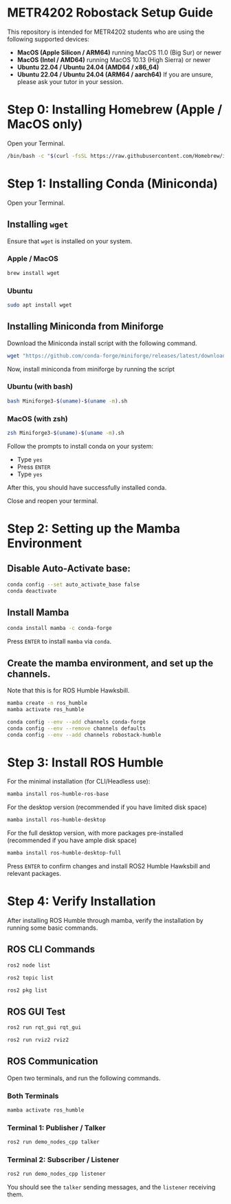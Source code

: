 # METR4202 Robostack Setup Guide
This repository is intended for METR4202 students who are using the following supported devices:
- **MacOS (Apple Silicon / ARM64)** running MacOS 11.0 (Big Sur) or newer
- **MacOS (Intel / AMD64)** running MacOS 10.13 (High Sierra) or newer
- **Ubuntu 22.04 / Ubuntu 24.04 (AMD64 / x86_64)**
- **Ubuntu 22.04 / Ubuntu 24.04 (ARM64 / aarch64)**
If you are unsure, please ask your tutor in your session.

# Step 0: Installing Homebrew (Apple / MacOS only)
Open your Terminal.
```zsh
/bin/bash -c "$(curl -fsSL https://raw.githubusercontent.com/Homebrew/install/HEAD/install.sh)"
```

# Step 1: Installing Conda (Miniconda)
Open your Terminal.
## Installing `wget`
Ensure that `wget` is installed on your system.
### Apple / MacOS
```zsh
brew install wget
```
### Ubuntu
```bash
sudo apt install wget
```
## Installing Miniconda from Miniforge
Download the Miniconda install script with the following command.
```sh
wget "https://github.com/conda-forge/miniforge/releases/latest/download/Miniforge3-$(uname)-$(uname -m).sh"
```
Now, install miniconda from miniforge by running the script
### Ubuntu (with bash)
```bash
bash Miniforge3-$(uname)-$(uname -m).sh
```
### MacOS (with zsh)
```zsh
zsh Miniforge3-$(uname)-$(uname -m).sh
```
Follow the prompts to install conda on your system:
- Type `yes`
- Press `ENTER`
- Type `yes`

After this, you should have successfully installed conda.

Close and reopen your terminal.
# Step 2: Setting up the Mamba Environment
## Disable Auto-Activate base:
```sh
conda config --set auto_activate_base false
conda deactivate
```
## Install Mamba
```sh
conda install mamba -c conda-forge
```
Press `ENTER` to install `mamba` via `conda`.
## Create the mamba environment, and set up the channels.
Note that this is for ROS Humble Hawksbill.
```sh
mamba create -n ros_humble
mamba activate ros_humble

conda config --env --add channels conda-forge
conda config --env --remove channels defaults
conda config --env --add channels robostack-humble
```
# Step 3: Install ROS Humble
For the minimal installation (for CLI/Headless use):
```sh
mamba install ros-humble-ros-base
```
For the desktop version (recommended if you have limited disk space)
```sh
mamba install ros-humble-desktop
```
For the full desktop version, with more packages pre-installed (recommended if you have ample disk space)
```sh
mamba install ros-humble-desktop-full
```
Press `ENTER` to confirm changes and install ROS2 Humble Hawksbill and relevant packages.
# Step 4: Verify Installation
After installing ROS Humble through mamba, verify the installation by running some basic commands.
## ROS CLI Commands
```sh
ros2 node list
```
```sh
ros2 topic list
```
```sh
ros2 pkg list
```
## ROS GUI Test
```sh
ros2 run rqt_gui rqt_gui
```
```sh
ros2 run rviz2 rviz2
```
## ROS Communication
Open two terminals, and run the following commands.
### Both Terminals
```sh
mamba activate ros_humble
```
### Terminal 1: Publisher / Talker
```sh
ros2 run demo_nodes_cpp talker
```
### Terminal 2: Subscriber / Listener
```sh
ros2 run demo_nodes_cpp listener
```
You should see the `talker` sending messages, and the `listener` receiving them.
